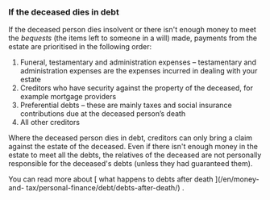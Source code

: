 ###  If the deceased dies in debt

If the deceased person dies insolvent or there isn't enough money to meet the
_bequests_ (the items left to someone in a will) made, payments from the
estate are prioritised in the following order:

  1. Funeral, testamentary and administration expenses – testamentary and administration expenses are the expenses incurred in dealing with your estate 
  2. Creditors who have security against the property of the deceased, for example mortgage providers 
  3. Preferential debts – these are mainly taxes and social insurance contributions due at the deceased person’s death 
  4. All other creditors 

Where the deceased person dies in debt, creditors can only bring a claim
against the estate of the deceased. Even if there isn't enough money in the
estate to meet all the debts, the relatives of the deceased are not personally
responsible for the deceased's debts (unless they had guaranteed them).

You can read more about [ what happens to debts after death ](/en/money-and-
tax/personal-finance/debt/debts-after-death/) .
